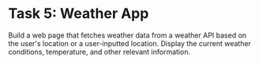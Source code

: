 # Task 5: Weather App
Build a web page that fetches weather data from a weather API based on the user's location or a user-inputted location. Display the current weather conditions, temperature, and other relevant information.
